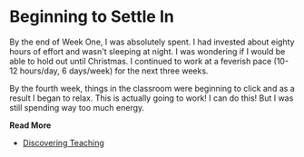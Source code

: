 # Beginning to Settle In

By the end of Week One, I was absolutely spent. I had invested about eighty hours of effort and
wasn't sleeping at night. I was wondering if I would be able to hold out until Christmas. I
continued to work at a feverish pace (10-12 hours/day, 6 days/week) for the next three weeks.

By the fourth week, things in the classroom were beginning to click and as a result I began to
relax. This is actually going to work! I can do this! But I was still spending way too much
energy. 

**Read More**

* [Discovering Teaching](https://shrinking-world.com/blog/Teaching)

